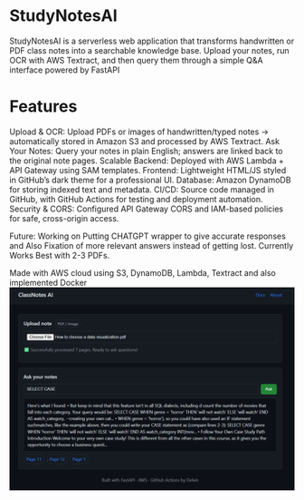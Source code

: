 # StudyNotesAI
StudyNotesAI is a serverless web application that transforms handwritten or PDF class notes into a searchable knowledge base.
Upload your notes, run OCR with AWS Textract, and then query them through a simple Q&A interface powered by FastAPI

# Features
Upload & OCR: Upload PDFs or images of handwritten/typed notes → automatically stored in Amazon S3 and processed by AWS Textract.
Ask Your Notes: Query your notes in plain English; answers are linked back to the original note pages.
Scalable Backend: Deployed with AWS Lambda + API Gateway using SAM templates.
Frontend: Lightweight HTML/JS styled in GitHub’s dark theme for a professional UI.
Database: Amazon DynamoDB for storing indexed text and metadata.
CI/CD: Source code managed in GitHub, with GitHub Actions for testing and deployment automation.
Security & CORS: Configured API Gateway CORS and IAM-based policies for safe, cross-origin access.

Future: Working on Putting CHATGPT wrapper to give accurate responses and Also Fixation of more relevant answers instead of getting lost. 
Currently Works Best with 2-3 PDFs.

Made with AWS cloud using S3, DynamoDB, Lambda, Textract and also implemented Docker
![alt text]({702F1EFC-1A97-49AE-A015-673CA511DA63}.png)
